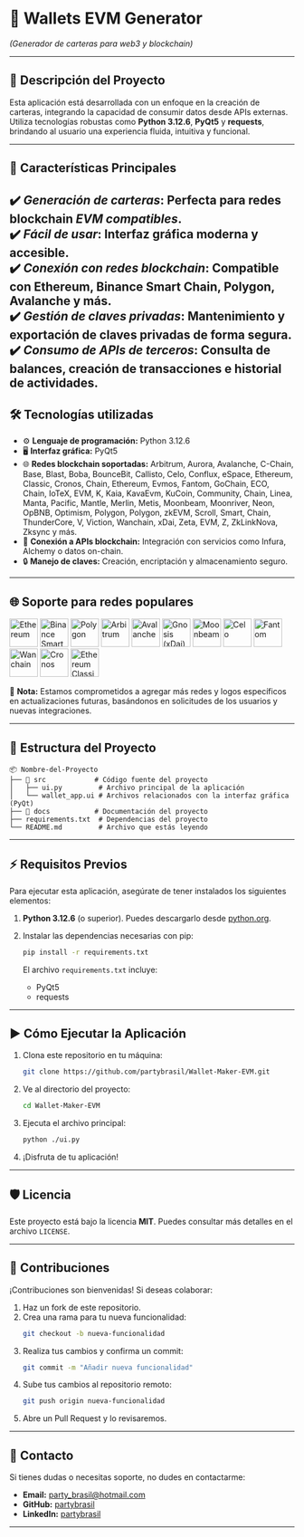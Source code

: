 # 🌟 **Wallets EVM Generator**
*(Generador de carteras para web3 y blockchain)*

---

## 📝 **Descripción del Proyecto**
Esta aplicación está desarrollada con un enfoque en la creación de carteras, integrando la capacidad de consumir datos desde APIs externas. Utiliza tecnologías robustas como **Python 3.12.6**, **PyQt5** y **requests**, brindando al usuario una experiencia fluida, intuitiva y funcional.

---

## 🚀 **Características Principales**  
✔️ *Generación de carteras*: Perfecta para redes blockchain *EVM compatibles*.  
✔️ *Fácil de usar*: Interfaz gráfica moderna y accesible.  
✔️ *Conexión con redes blockchain*: Compatible con Ethereum, Binance Smart Chain, Polygon, Avalanche y más.  
✔️ *Gestión de claves privadas*: Mantenimiento y exportación de claves privadas de forma segura.  
✔️ *Consumo de APIs de terceros*: Consulta de balances, creación de transacciones e historial de actividades. 
---

## 🛠️ **Tecnologías utilizadas**  
- ⚙️ **Lenguaje de programación:** Python 3.12.6  
- 🖥️ **Interfaz gráfica:** PyQt5  
- 🌐 **Redes blockchain soportadas:** Arbitrum, Aurora, Avalanche, C-Chain, Base, Blast, Boba, BounceBit, Callisto, Celo, Conflux, eSpace, Ethereum, Classic, Cronos, Chain, Ethereum, Evmos, Fantom, GoChain, ECO, Chain, IoTeX, EVM, K, Kaia, KavaEvm, KuCoin, Community, Chain, Linea, Manta, Pacific, Mantle, Merlin, Metis, Moonbeam, Moonriver, Neon, OpBNB, Optimism, Polygon, Polygon, zkEVM, Scroll, Smart, Chain, ThunderCore, V, Viction, Wanchain, xDai, Zeta, EVM, Z, ZkLinkNova, Zksync y más.
- 🔗 **Conexión a APIs blockchain:** Integración con servicios como Infura, Alchemy o datos on-chain.  
- 🔒 **Manejo de claves:** Creación, encriptación y almacenamiento seguro.  

---

## 🌐 **Soporte para redes populares**  

<!-- Redes EVM compatibles -->

<img src="https://cryptologos.cc/logos/ethereum-eth-logo.png" alt="Ethereum" width="50" title="Ethereum"/> <img src="https://cryptologos.cc/logos/binance-coin-bnb-logo.png" alt="Binance Smart Chain" width="50" title="Binance Smart Chain"/> <img src="https://cryptologos.cc/logos/polygon-matic-logo.png" alt="Polygon" width="50" title="Polygon"/> <img src="https://cryptologos.cc/logos/arbitrum-arb-logo.png" alt="Arbitrum" width="50" title="Arbitrum"/> <img src="https://cryptologos.cc/logos/avalanche-avax-logo.png" alt="Avalanche" width="50" title="Avalanche"/> <img src="https://cryptologos.cc/logos/gnosis-gno-logo.png" alt="Gnosis (xDai)" width="50" title="Gnosis (xDai)"/> <img src="https://cryptologos.cc/logos/moonbeam-glmr-logo.png" alt="Moonbeam" width="50" title="Moonbeam"/> <img src="https://cryptologos.cc/logos/celo-celo-logo.png" alt="Celo" width="50" title="Celo"/> <img src="https://cryptologos.cc/logos/fantom-ftm-logo.png" alt="Fantom" width="50" title="Fantom"/> <img src="https://cryptologos.cc/logos/wanchain-wan-logo.png" alt="Wanchain" width="50" title="Wanchain"/> <img src="https://cryptologos.cc/logos/cronos-cro-logo.png" alt="Cronos" width="50" title="Cronos"/> <img src="https://cryptologos.cc/logos/ethereum-classic-etc-logo.png" alt="Ethereum Classic" width="50" title="Ethereum Classic"/>  

🎉 **Nota:** Estamos comprometidos a agregar más redes y logos específicos en actualizaciones futuras, basándonos en solicitudes de los usuarios y nuevas integraciones.

</p>

---

## 📂 **Estructura del Proyecto**
```plaintext
📦 Nombre-del-Proyecto
├── 📁 src            # Código fuente del proyecto
│   ├── ui.py         # Archivo principal de la aplicación
│   └── wallet_app.ui # Archivos relacionados con la interfaz gráfica (PyQt)
├── 📁 docs           # Documentación del proyecto
├── requirements.txt  # Dependencias del proyecto
└── README.md         # Archivo que estás leyendo
```

---

## ⚡ **Requisitos Previos**
Para ejecutar esta aplicación, asegúrate de tener instalados los siguientes elementos:
1. **Python 3.12.6** (o superior). Puedes descargarlo desde [python.org](https://www.python.org/).
2. Instalar las dependencias necesarias con pip:

   ```bash
   pip install -r requirements.txt
   ```

   El archivo `requirements.txt` incluye:
    - PyQt5
    - requests

---

## ▶️ **Cómo Ejecutar la Aplicación**
1. Clona este repositorio en tu máquina:
   ```bash
   git clone https://github.com/partybrasil/Wallet-Maker-EVM.git
   ```

2. Ve al directorio del proyecto:
   ```bash
   cd Wallet-Maker-EVM
   ```

3. Ejecuta el archivo principal:
   ```bash
   python ./ui.py
   ```

4. ¡Disfruta de tu aplicación!

---

## 🛡️ **Licencia**
Este proyecto está bajo la licencia **MIT**. Puedes consultar más detalles en el archivo `LICENSE`.

---

## 🤝 **Contribuciones**
¡Contribuciones son bienvenidas! Si deseas colaborar:
1. Haz un fork de este repositorio.
2. Crea una rama para tu nueva funcionalidad:
   ```bash
   git checkout -b nueva-funcionalidad
   ```
3. Realiza tus cambios y confirma un commit:
   ```bash
   git commit -m "Añadir nueva funcionalidad"
   ```
4. Sube tus cambios al repositorio remoto:
   ```bash
   git push origin nueva-funcionalidad
   ```
5. Abre un Pull Request y lo revisaremos.

---

## 📧 **Contacto**
Si tienes dudas o necesitas soporte, no dudes en contactarme:
- **Email:** party_brasil@hotmail.com
- **GitHub:** [partybrasil](https://github.com/partybrasil)
- **LinkedIn:** [partybrasil](https://linkedin.com/in/partybrasil)

---
